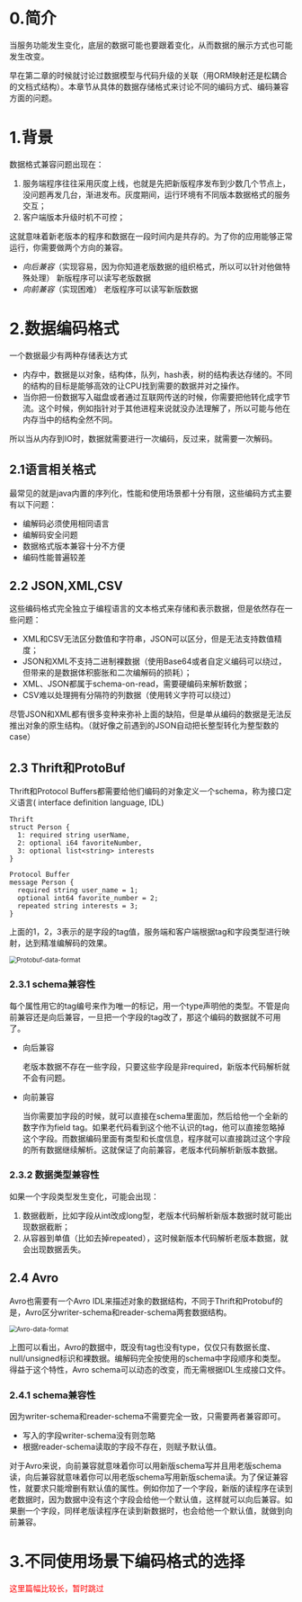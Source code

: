 # 0.简介

当服务功能发生变化，底层的数据可能也要跟着变化，从而数据的展示方式也可能发生改变。

早在第二章的时候就讨论过数据模型与代码升级的关联（用ORM映射还是松耦合的文档式结构）。本章节从具体的数据存储格式来讨论不同的编码方式、编码兼容方面的问题。



# 1.背景

数据格式兼容问题出现在：

1. 服务端程序往往采用灰度上线，也就是先把新版程序发布到少数几个节点上，没问题再发几台，渐进发布。灰度期间，运行环境有不同版本数据格式的服务交互；
2. 客户端版本升级时机不可控；

这就意味着新老版本的程序和数据在一段时间内是共存的。为了你的应用能够正常运行，你需要做两个方向的兼容。

- *向后兼容*（实现容易，因为你知道老版数据的组织格式，所以可以针对他做特殊处理）
  新版程序可以读写老版数据
- *向前兼容*（实现困难）
  老版程序可以读写新版数据



# 2.数据编码格式

一个数据最少有两种存储表达方式

- 内存中，数据是以对象，结构体，队列，hash表，树的结构表达存储的。不同的结构的目标是能够高效的让CPU找到需要的数据并对之操作。
- 当你把一份数据写入磁盘或者通过互联网传送的时候，你需要把他转化成字节流。这个时候，例如指针对于其他进程来说就没办法理解了，所以可能与他在内存当中的结构全然不同。

所以当从内存到IO时，数据就需要进行一次编码，反过来，就需要一次解码。

## 2.1语言相关格式

最常见的就是java内置的序列化，性能和使用场景都十分有限，这些编码方式主要有以下问题：

* 编解码必须使用相同语言
* 编解码安全问题
* 数据格式版本兼容十分不方便
* 编码性能普遍较差

## 2.2 JSON,XML,CSV

这些编码格式完全独立于编程语言的文本格式来存储和表示数据，但是依然存在一些问题：

* XML和CSV无法区分数值和字符串，JSON可以区分，但是无法支持数值精度；
* JSON和XML不支持二进制裸数据（使用Base64或者自定义编码可以绕过，但带来的是数据体积膨胀和二次编解码的损耗）；
* XML、JSON都属于schema-on-read，需要硬编码来解析数据；
* CSV难以处理拥有分隔符的列数据（使用转义字符可以绕过）

尽管JSON和XML都有很多变种来弥补上面的缺陷，但是单从编码的数据是无法反推出对象的原生结构。（就好像之前遇到的JSON自动把长整型转化为整型数的case）

## 2.3 Thrift和ProtoBuf

Thrift和Protocol Buffers都需要给他们编码的对象定义一个schema，称为接口定义语言( interface definition language, IDL)

```
Thrift
struct Person {
  1: required string userName,
  2: optional i64 favoriteNumber,
  3: optional list<string> interests
}

Protocol Buffer
message Person {
  required string user_name = 1;
  optional int64 favorite_number = 2;
  repeated string interests = 3;
}
```

上面的1，2，3表示的是字段的tag值，服务端和客户端根据tag和字段类型进行映射，达到精准编解码的效果。

<img src="/Users/panyongfeng/Documents/basic_framework/wiki/Notebook/DDIA/pics/Protobuf-data-format.png" alt="Protobuf-data-format" style="zoom:80%;" />

### 2.3.1 schema兼容性

每个属性用它的tag编号来作为唯一的标记，用一个type声明他的类型。不管是向前兼容还是向后兼容，一旦把一个字段的tag改了，那这个编码的数据就不可用了。

* 向后兼容

  老版本数据不存在一些字段，只要这些字段是非required，新版本代码解析就不会有问题。

* 向前兼容

  当你需要加字段的时候，就可以直接在schema里面加，然后给他一个全新的数字作为field tag。如果老代码看到这个他不认识的tag，他可以直接忽略掉这个字段。而数据编码里面有类型和长度信息，程序就可以直接跳过这个字段的所有数据继续解析。这就保证了向前兼容，老版本代码解析新版本数据。

### 2.3.2 数据类型兼容性

如果一个字段类型发生变化，可能会出现：

1. 数据截断，比如字段从int改成long型，老版本代码解析新版本数据时就可能出现数据截断；
2. 从容器到单值（比如去掉repeated），这时候新版本代码解析老版本数据，就会出现数据丢失。

## 2.4 Avro

Avro也需要有一个Avro IDL来描述对象的数据结构，不同于Thrift和Protobuf的是，Avro区分writer-schema和reader-schema两套数据结构。

<img src="/Users/panyongfeng/Documents/basic_framework/wiki/Notebook/DDIA/pics/Avro-data-format.png" alt="Avro-data-format" style="zoom:80%;" />

上图可以看出，Avro的数据中，既没有tag也没有type，仅仅只有数据长度、null/unsigned标识和裸数据。编解码完全按使用的schema中字段顺序和类型。得益于这个特性，Avro schema可以动态的改变，而无需根据IDL生成接口文件。

### 2.4.1 schema兼容性

因为writer-schema和reader-schema不需要完全一致，只需要两者兼容即可。

* 写入的字段writer-schema没有则忽略
* 根据reader-schema读取的字段不存在，则赋予默认值。

对于Avro来说，向前兼容就意味着你可以用新版schema写并且用老版schema读，向后兼容就意味着你可以用老版schema写用新版schema读。为了保证兼容性，就要求只能增删有默认值的属性。例如你加了一个字段，新版的读程序在读到老数据时，因为数据中没有这个字段会给他一个默认值，这样就可以向后兼容。如果删一个字段，同样老版读程序在读到新数据时，也会给他一个默认值，就做到向前兼容。



# 3.不同使用场景下编码格式的选择

<font color='red'>这里篇幅比较长，暂时跳过</font>





